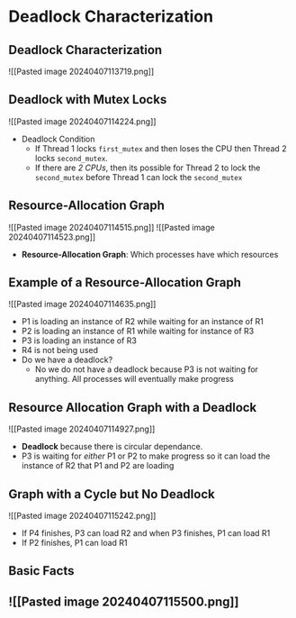 # Deadlock Characterization
## Deadlock Characterization
![[Pasted image 20240407113719.png]]

## Deadlock with Mutex Locks
![[Pasted image 20240407114224.png]]
- Deadlock Condition
	- If Thread 1 locks `first_mutex` and then loses the CPU then Thread 2 locks `second_mutex`. 
	- If there are *2 CPUs*, then its possible for Thread 2 to lock the `second_mutex` before Thread 1 can lock the `second_mutex`

## Resource-Allocation Graph
![[Pasted image 20240407114515.png]]
![[Pasted image 20240407114523.png]]
- **Resource-Allocation Graph**: Which processes have which resources

## Example of a Resource-Allocation Graph
![[Pasted image 20240407114635.png]]
- P1 is loading an instance of R2 while waiting for an instance of R1
- P2 is loading an instance of R1 while waiting for instance of R3
- P3 is loading an instance of R3
- R4 is not being used
- Do we have a deadlock?
	- No we do not have a deadlock because P3 is not waiting for anything. All processes will eventually make progress

## Resource Allocation Graph with a Deadlock
![[Pasted image 20240407114927.png]]
- **Deadlock** because there is circular dependance. 
- P3 is waiting for *either* P1 or P2 to make progress so it can load the instance of R2 that P1 and P2 are loading

## Graph with a Cycle but No Deadlock
![[Pasted image 20240407115242.png]]
- If P4 finishes, P3 can load R2 and when P3 finishes, P1 can load R1 
- If P2 finishes, P1 can load R1 

## Basic Facts
![[Pasted image 20240407115500.png]]
- 